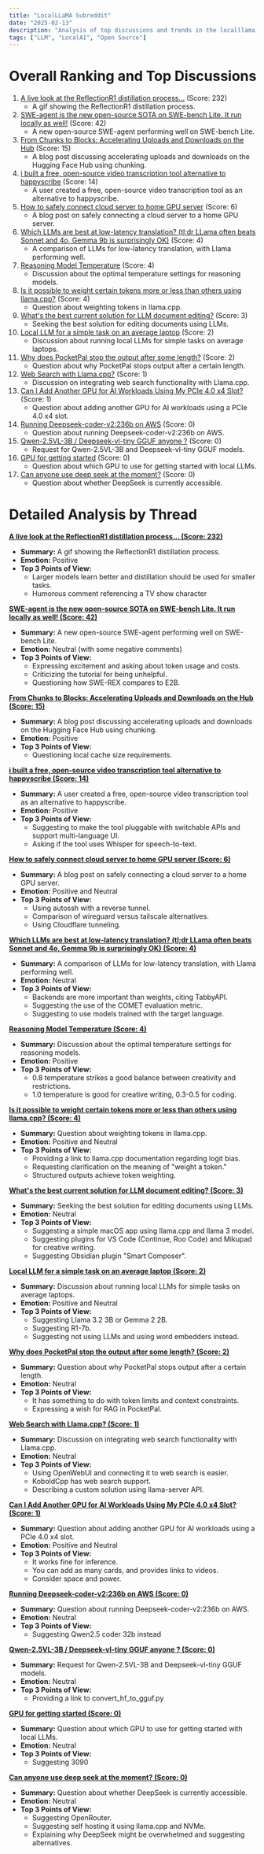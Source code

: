 ```yaml
---
title: "LocalLLaMA Subreddit"
date: "2025-02-13"
description: "Analysis of top discussions and trends in the localllama subreddit"
tags: ["LLM", "LocalAI", "Open Source"]
---
```


# Overall Ranking and Top Discussions
1.  [A live look at the ReflectionR1 distillation process…](https://i.redd.it/e851xee0gxie1.gif) (Score: 232)
    * A gif showing the ReflectionR1 distillation process.
2.  [SWE-agent is the new open-source SOTA on SWE-bench Lite. It run locally as well!](https://www.reddit.com/r/LocalLLaMA/comments/1iolo5o/sweagent_is_the_new_opensource_sota_on_swebench/) (Score: 42)
    * A new open-source SWE-agent performing well on SWE-bench Lite.
3.  [From Chunks to Blocks: Accelerating Uploads and Downloads on the Hub](https://huggingface.co/blog/from-chunks-to-blocks) (Score: 15)
    *  A blog post discussing accelerating uploads and downloads on the Hugging Face Hub using chunking.
4.  [i built a free, open-source video transcription tool alternative to happyscribe](https://www.reddit.com/r/LocalLLaMA/comments/1ion5at/i_built_a_free_opensource_video_transcription/) (Score: 14)
    * A user created a free, open-source video transcription tool as an alternative to happyscribe.
5.  [How to safely connect cloud server to home GPU server](https://zohaib.me/safely-connect-cloud-server-to-home-gpu-server/) (Score: 6)
    *  A blog post on safely connecting a cloud server to a home GPU server.
6.  [Which LLMs are best at low-latency translation? (tl;dr LLama often beats Sonnet and 4o, Gemma 9b is surprisingly OK)](https://nuenki.app/blog/llm_translation_comparison) (Score: 4)
    * A comparison of LLMs for low-latency translation, with Llama performing well.
7.  [Reasoning Model Temperature](https://www.reddit.com/r/LocalLLaMA/comments/1ioku00/reasoning_model_temperature/) (Score: 4)
    *  Discussion about the optimal temperature settings for reasoning models.
8.  [Is it possible to weight certain tokens more or less than others using llama.cpp?](https://www.reddit.com/r/LocalLLaMA/comments/1ioqk97/is_it_possible_to_weight_certain_tokens_more_or/) (Score: 4)
    *  Question about weighting tokens in llama.cpp.
9.  [What's the best current solution for LLM document editing?](https://www.reddit.com/r/LocalLLaMA/comments/1iojcmh/whats_the_best_current_solution_for_llm_document/) (Score: 3)
    * Seeking the best solution for editing documents using LLMs.
10. [Local LLM for a simple task on an average laptop](https://www.reddit.com/r/LocalLLaMA/comments/1iorvsy/local_llm_for_a_simple_task_on_an_average_laptop/) (Score: 2)
    *  Discussion about running local LLMs for simple tasks on average laptops.
11. [Why does PocketPal stop the output after some length?](https://www.reddit.com/r/LocalLLaMA/comments/1iory9z/why_does_pocketpal_stop_the_output_after_some/) (Score: 2)
    *  Question about why PocketPal stops output after a certain length.
12. [Web Search with Llama.cpp?](https://www.reddit.com/r/LocalLLaMA/comments/1ioo19z/web_search_with_llamacpp/) (Score: 1)
    * Discussion on integrating web search functionality with Llama.cpp.
13. [Can I Add Another GPU for AI Workloads Using My PCIe 4.0 x4 Slot?](https://www.reddit.com/r/LocalLLaMA/comments/1ioqxgt/can_i_add_another_gpu_for_ai_workloads_using_my/) (Score: 1)
    * Question about adding another GPU for AI workloads using a PCIe 4.0 x4 slot.
14. [Running Deepseek-coder-v2:236b on AWS](https://www.reddit.com/r/LocalLLaMA/comments/1ion4e8/running_deepseekcoderv2236b_on_aws/) (Score: 0)
    *  Question about running Deepseek-coder-v2:236b on AWS.
15. [Qwen-2.5VL-3B  / Deepseek-vl-tiny GGUF anyone ?](https://www.reddit.com/r/LocalLLaMA/comments/1ionfo9/qwen25vl3b_deepseekvltiny_gguf_anyone/) (Score: 0)
    * Request for Qwen-2.5VL-3B and Deepseek-vl-tiny GGUF models.
16. [GPU for getting started](https://www.reddit.com/r/LocalLLaMA/comments/1iorrhs/gpu_for_getting_started/) (Score: 0)
    * Question about which GPU to use for getting started with local LLMs.
17. [Can anyone use deep seek at the moment?](https://www.reddit.com/r/LocalLLaMA/comments/1iosfuf/can_anyone_use_deep_seek_at_the_moment/) (Score: 0)
    *  Question about whether DeepSeek is currently accessible.

# Detailed Analysis by Thread
**[A live look at the ReflectionR1 distillation process… (Score: 232)](https://i.redd.it/e851xee0gxie1.gif)**
*  **Summary:** A gif showing the ReflectionR1 distillation process.
*  **Emotion:** Positive
*  **Top 3 Points of View:**
    * Larger models learn better and distillation should be used for smaller tasks.
    * Humorous comment referencing a TV show character

**[SWE-agent is the new open-source SOTA on SWE-bench Lite. It run locally as well! (Score: 42)](https://www.reddit.com/r/LocalLLaMA/comments/1iolo5o/sweagent_is_the_new_opensource_sota_on_swebench/)**
*  **Summary:** A new open-source SWE-agent performing well on SWE-bench Lite.
*  **Emotion:** Neutral (with some negative comments)
*  **Top 3 Points of View:**
    *  Expressing excitement and asking about token usage and costs.
    *  Criticizing the tutorial for being unhelpful.
    *  Questioning how SWE-REX compares to E2B.

**[From Chunks to Blocks: Accelerating Uploads and Downloads on the Hub (Score: 15)](https://huggingface.co/blog/from-chunks-to-blocks)**
*  **Summary:** A blog post discussing accelerating uploads and downloads on the Hugging Face Hub using chunking.
*  **Emotion:** Positive
*  **Top 3 Points of View:**
    *  Questioning local cache size requirements.

**[i built a free, open-source video transcription tool alternative to happyscribe (Score: 14)](https://www.reddit.com/r/LocalLLaMA/comments/1ion5at/i_built_a_free_opensource_video_transcription/)**
*  **Summary:** A user created a free, open-source video transcription tool as an alternative to happyscribe.
*  **Emotion:** Positive
*  **Top 3 Points of View:**
    * Suggesting to make the tool pluggable with switchable APIs and support multi-language UI.
    *  Asking if the tool uses Whisper for speech-to-text.

**[How to safely connect cloud server to home GPU server (Score: 6)](https://zohaib.me/safely-connect-cloud-server-to-home-gpu-server/)**
*  **Summary:** A blog post on safely connecting a cloud server to a home GPU server.
*  **Emotion:** Positive and Neutral
*  **Top 3 Points of View:**
    *  Using autossh with a reverse tunnel.
    *  Comparison of wireguard versus tailscale alternatives.
    *  Using Cloudflare tunneling.

**[Which LLMs are best at low-latency translation? (tl;dr LLama often beats Sonnet and 4o, Gemma 9b is surprisingly OK) (Score: 4)](https://nuenki.app/blog/llm_translation_comparison)**
*  **Summary:** A comparison of LLMs for low-latency translation, with Llama performing well.
*  **Emotion:** Neutral
*  **Top 3 Points of View:**
    *  Backends are more important than weights, citing TabbyAPI.
    *  Suggesting the use of the COMET evaluation metric.
    *  Suggesting to use models trained with the target language.

**[Reasoning Model Temperature (Score: 4)](https://www.reddit.com/r/LocalLLaMA/comments/1ioku00/reasoning_model_temperature/)**
*  **Summary:** Discussion about the optimal temperature settings for reasoning models.
*  **Emotion:** Positive
*  **Top 3 Points of View:**
    *  0.8 temperature strikes a good balance between creativity and restrictions.
    *  1.0 temperature is good for creative writing, 0.3-0.5 for coding.

**[Is it possible to weight certain tokens more or less than others using llama.cpp? (Score: 4)](https://www.reddit.com/r/LocalLLaMA/comments/1ioqk97/is_it_possible_to_weight_certain_tokens_more_or/)**
*  **Summary:** Question about weighting tokens in llama.cpp.
*  **Emotion:** Positive and Neutral
*  **Top 3 Points of View:**
    * Providing a link to llama.cpp documentation regarding logit bias.
    *  Requesting clarification on the meaning of "weight a token."
    *  Structured outputs achieve token weighting.

**[What's the best current solution for LLM document editing? (Score: 3)](https://www.reddit.com/r/LocalLLaMA/comments/1iojcmh/whats_the_best_current_solution_for_llm_document/)**
*  **Summary:** Seeking the best solution for editing documents using LLMs.
*  **Emotion:** Neutral
*  **Top 3 Points of View:**
    *  Suggesting a simple macOS app using llama.cpp and llama 3 model.
    *  Suggesting plugins for VS Code (Continue, Roo Code) and Mikupad for creative writing.
    *  Suggesting Obsidian plugin "Smart Composer".

**[Local LLM for a simple task on an average laptop (Score: 2)](https://www.reddit.com/r/LocalLLaMA/comments/1iorvsy/local_llm_for_a_simple_task_on_an_average_laptop/)**
*  **Summary:** Discussion about running local LLMs for simple tasks on average laptops.
*  **Emotion:** Positive and Neutral
*  **Top 3 Points of View:**
    * Suggesting Llama 3.2 3B or Gemma 2 2B.
    * Suggesting R1-7b.
    *  Suggesting not using LLMs and using word embedders instead.

**[Why does PocketPal stop the output after some length? (Score: 2)](https://www.reddit.com/r/LocalLLaMA/comments/1iory9z/why_does_pocketpal_stop_the_output_after_some/)**
*  **Summary:** Question about why PocketPal stops output after a certain length.
*  **Emotion:** Neutral
*  **Top 3 Points of View:**
    * It has something to do with token limits and context constraints.
    *  Expressing a wish for RAG in PocketPal.

**[Web Search with Llama.cpp? (Score: 1)](https://www.reddit.com/r/LocalLLaMA/comments/1ioo19z/web_search_with_llamacpp/)**
*  **Summary:** Discussion on integrating web search functionality with Llama.cpp.
*  **Emotion:** Neutral
*  **Top 3 Points of View:**
    *  Using OpenWebUI and connecting it to web search is easier.
    *  KoboldCpp has web search support.
    *  Describing a custom solution using llama-server API.

**[Can I Add Another GPU for AI Workloads Using My PCIe 4.0 x4 Slot? (Score: 1)](https://www.reddit.com/r/LocalLLaMA/comments/1ioqxgt/can_i_add_another_gpu_for_ai_workloads_using_my/)**
*  **Summary:** Question about adding another GPU for AI workloads using a PCIe 4.0 x4 slot.
*  **Emotion:** Positive and Neutral
*  **Top 3 Points of View:**
    *  It works fine for inference.
    *  You can add as many cards, and provides links to videos.
    *  Consider space and power.

**[Running Deepseek-coder-v2:236b on AWS (Score: 0)](https://www.reddit.com/r/LocalLLaMA/comments/1ion4e8/running_deepseekcoderv2236b_on_aws/)**
*  **Summary:** Question about running Deepseek-coder-v2:236b on AWS.
*  **Emotion:** Neutral
*  **Top 3 Points of View:**
    * Suggesting Qwen2.5 coder 32b instead

**[Qwen-2.5VL-3B  / Deepseek-vl-tiny GGUF anyone ? (Score: 0)](https://www.reddit.com/r/LocalLLaMA/comments/1ionfo9/qwen25vl3b_deepseekvltiny_gguf_anyone/)**
*  **Summary:** Request for Qwen-2.5VL-3B and Deepseek-vl-tiny GGUF models.
*  **Emotion:** Neutral
*  **Top 3 Points of View:**
    * Providing a link to convert_hf_to_gguf.py

**[GPU for getting started (Score: 0)](https://www.reddit.com/r/LocalLLaMA/comments/1iorrhs/gpu_for_getting_started/)**
*  **Summary:** Question about which GPU to use for getting started with local LLMs.
*  **Emotion:** Neutral
*  **Top 3 Points of View:**
    * Suggesting 3090

**[Can anyone use deep seek at the moment? (Score: 0)](https://www.reddit.com/r/LocalLLaMA/comments/1iosfuf/can_anyone_use_deep_seek_at_the_moment/)**
*  **Summary:** Question about whether DeepSeek is currently accessible.
*  **Emotion:** Neutral
*  **Top 3 Points of View:**
    * Suggesting OpenRouter.
    * Suggesting self hosting it using llama.cpp and NVMe.
    * Explaining why DeepSeek might be overwhelmed and suggesting alternatives.
